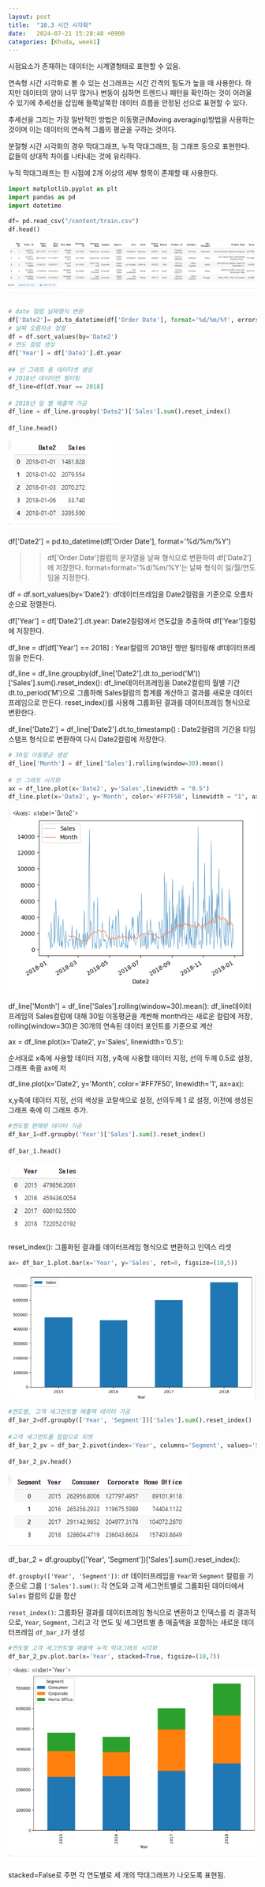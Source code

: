 ```yaml
---
layout: post
title:  "10.3 시간 시각화"
date:   2024-07-21 15:28:48 +0900
categories: [Khuda, week1]
---
```

시점요소가 존재하는 데이터는 시계열형태로 표현할 수 있음. 

연속형 시간 시각화로 볼 수 있는 선그래프는 시간 간격의 밀도가 높을 때 사용한다. 하지만 데이터의 양이 너무 많거나 변동이 심하면 트렌드나 패턴을 확인하는 것이 어려울 수 있기에 추세선을 삽입해 들쭉날쭉한 데이터 흐름을 안정된 선으로 표현할 수 있다. 

추세선을 그리는 가장 일반적인 방법은 이동평균(Moving averaging)방법을 사용하는 것이며 이는 데이터의 연속적 그룹의 평균을 구하는 것이다. 

분절형 시간 시각화의 경우 막대그래프, 누적 막대그래프, 점 그래프 등으로 표현한다. 값들의 상대적 차이를 나타내는 것에 유리하다. 

누적 막대그래프는 한 시점에 2개 이상의 세부 항목이 존재할 때 사용한다. 

```python
import matplotlib.pyplot as plt
import pandas as pd
import datetime
```

```python
df= pd.read_csv("/content/train.csv")
df.head()
```

![Untitled](/assets/HW1/a1.png)

```python

# date 컬럼 날짜형식 변환
df['Date2']= pd.to_datetime(df['Order Date'], format='%d/%m/%Y', errors='coerce', dayfirst=True)
# 날짜 오름차순 정렬
df = df.sort_values(by='Date2')
# 연도 컬럼 생성
df['Year'] = df['Date2'].dt.year

## 선 그래프 용 데이터셋 생성
# 2018년 데이터만 필터링
df_line=df[df.Year == 2018]

# 2018년 일 별 매출액 가공
df_line = df_line.groupby('Date2')['Sales'].sum().reset_index()

df_line.head()
```

![Untitled](/assets/HW1/a2.png)

df['Date2'] = pd.to_datetime(df['Order Date'], format='%d/%m/%Y')

>> df['Order Date']컬럼의 문자열을 날짜 형식으로 변환하여 df[’Date2’]에 저장한다. format=format='%d/%m/%Y’는 날짜 형식이 일/월/연도 임을 지정한다.

df = df.sort_values(by='Date2'):  df데이터프레임을 Date2컬럼을 기준으로 오름차순으로 정렬한다.

df['Year'] = df['Date2'].dt.year: Date2컬럼에서 연도값을 추출하여 df[’Year’]컬럼에 저장한다. 

df_line = df[df['Year'] == 2018] :  Year컬럼의 2018인 행만 필터링해 df데이터프레임을 만든다. 

df_line = df_line.groupby(df_line['Date2'].dt.to_period('M'))['Sales'].sum().reset_index(): df_line데이터프레임을 Date2컬럼의 월별 기간 dt.to_period(’M’)으로 그룹하해 Sales컬럼의 합계를 계산하고 결과를 새로운 데이터프레임으로 만든다. reset_index()를 사용해 그룹화된 결과를 데이터프레임 형식으로 변환한다. 

df_line['Date2'] = df_line['Date2'].dt.to_timestamp() : Date2컬럼의 기간을 타임스탬프 형식으로 변환하여 다시 Date2컬럼에 저장한다. 

```python
# 30일 이동평균 생성
df_line['Month'] = df_line['Sales'].rolling(window=30).mean()

# 선 그래프 시각화
ax = df_line.plot(x='Date2', y='Sales',linewidth = "0.5")
df_line.plot(x='Date2', y='Month', color='#FF7F50', linewidth = "1", ax=ax)
```

![Untitled](/assets/HW1/a3.png)

df_line['Month'] = df_line['Sales'].rolling(window=30).mean(): df_line데이터프레임의 Sales컬럼에 대해 30일 이동평균을 계싼해 month라는 새로운 컬럼에 저장, rolling(window=30)은 30개의 연속된 데이터 포인트를 기준으로 계산

ax = df_line.plot(x='Date2', y='Sales', linewidth='0.5'): 

순서대로 x축에 사용할 데이터 지정, y축에 사용할 데이터 지정, 선의 두께 0.5로 설정, 그래프 축을 ax에 저

df_line.plot(x='Date2', y='Month', color='#FF7F50', linewidth='1', ax=ax):

x,y축에 데이터 지정, 선의 색상을 코랄색으로 설정, 선의두께 1 로 설정, 이전에 생성된 그래프 축에 이 그래프 추가.

```python
#연도별 판매량 데이터 가공
df_bar_1=df.groupby('Year')['Sales'].sum().reset_index()

df_bar_1.head()
```

![Untitled](/assets/HW1/a4.png)

reset_index(): 그룹화된 결과를 데이터프레임 형식으로 변환하고 인덱스 리셋

```python
ax= df_bar_1.plot.bar(x='Year', y='Sales', rot=0, figsize=(10,5))
```

![Untitled](/assets/HW1/a5.png)

```python
#연도별, 고객 세그먼트별 매출액 데이터 가공
df_bar_2=df.groupby(['Year', 'Segment'])['Sales'].sum().reset_index()

#고객 세그먼트를 칼럼으로 피벗
df_bar_2_pv = df_bar_2.pivot(index='Year', columns='Segment', values='Sales').reset_index()

df_bar_2_pv.head()
```

![Untitled](/assets/HW1/a6.png)

df_bar_2 = df.groupby(['Year', 'Segment'])['Sales'].sum().reset_index():

`df.groupby(['Year', 'Segment'])`: `df` 데이터프레임을 `Year`와 `Segment` 컬럼을 기준으로 그룹
`['Sales'].sum()`: 각 연도와 고객 세그먼트별로 그룹화된 데이터에서 `Sales` 컬럼의 값을 합산

`reset_index()`: 그룹화된 결과를 데이터프레임 형식으로 변환하고 인덱스를 리
결과적으로, `Year`, `Segment`, 그리고 각 연도 및 세그먼트별 총 매출액을 포함하는 새로운 데이터프레임 `df_bar_2`가 생성

```python
#연도별 고객 세그먼트별 매출액 누적 막대그래프 시각화
df_bar_2_pv.plot.bar(x='Year', stacked=True, figsize=(10,7))
```

![Untitled](/assets/HW1/a7.png)

stacked=False로 주면 각 연도별로 세 개의 막대그래프가 나오도록 표현됨.
